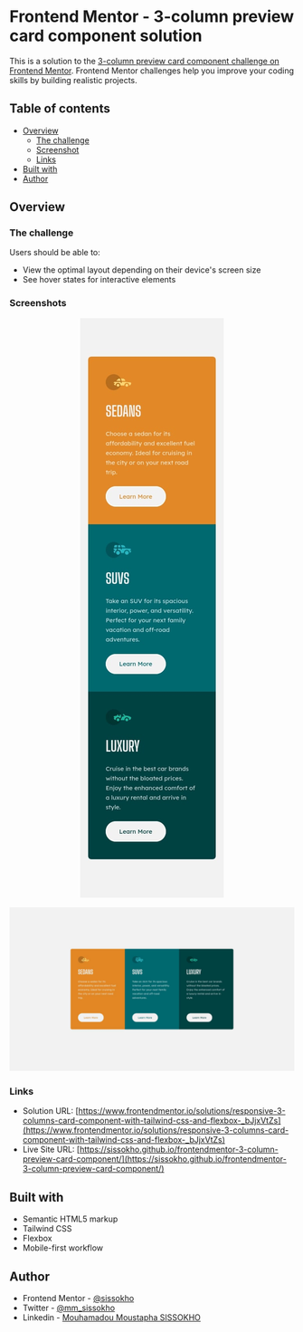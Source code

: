 # Frontend Mentor - 3-column preview card component solution

This is a solution to the [3-column preview card component challenge on Frontend Mentor](https://www.frontendmentor.io/challenges/3column-preview-card-component-pH92eAR2-). Frontend Mentor challenges help you improve your coding skills by building realistic projects.

## Table of contents

- [Overview](#overview)
  - [The challenge](#the-challenge)
  - [Screenshot](#screenshot)
  - [Links](#links)
- [Built with](#built-with)
- [Author](#author)

## Overview

### The challenge

Users should be able to:

- View the optimal layout depending on their device's screen size
- See hover states for interactive elements

### Screenshots

<p align="center">
  <img src="./images/screenshot-mobile.jpg" alt="Mobile design"/>
</p>

![](./images/screenshot-desktop.jpg)

### Links

- Solution URL: [https://www.frontendmentor.io/solutions/responsive-3-columns-card-component-with-tailwind-css-and-flexbox-_bJjxVtZs](https://www.frontendmentor.io/solutions/responsive-3-columns-card-component-with-tailwind-css-and-flexbox-_bJjxVtZs)
- Live Site URL: [https://sissokho.github.io/frontendmentor-3-column-preview-card-component/](https://sissokho.github.io/frontendmentor-3-column-preview-card-component/)

## Built with

- Semantic HTML5 markup
- Tailwind CSS
- Flexbox
- Mobile-first workflow

## Author

- Frontend Mentor - [@sissokho](https://www.frontendmentor.io/profile/sissokho)
- Twitter - [@mm_sissokho](https://twitter.com/mm_sissokho)
- Linkedin - [Mouhamadou Moustapha SISSOKHO](https://www.linkedin.com/in/mouhamadou-moustapha-sissokho-548a55125/)
